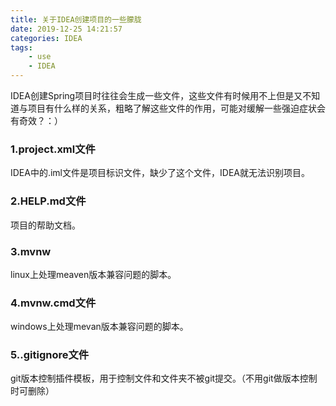 ```yaml
---
title: 关于IDEA创建项目的一些朦胧
date: 2019-12-25 14:21:57
categories: IDEA
tags: 
	- use
	- IDEA
---
```


IDEA创建Spring项目时往往会生成一些文件，这些文件有时候用不上但是又不知道与项目有什么样的关系，粗略了解这些文件的作用，可能对缓解一些强迫症状会有奇效？：）

<!-- more -->

### 1.project.xml文件

IDEA中的.iml文件是项目标识文件，缺少了这个文件，IDEA就无法识别项目。

### 2.HELP.md文件

项目的帮助文档。

### 3.mvnw

linux上处理meaven版本兼容问题的脚本。

### 4.mvnw.cmd文件

windows上处理mevan版本兼容问题的脚本。

### 5..gitignore文件

git版本控制插件模板，用于控制文件和文件夹不被git提交。（不用git做版本控制时可删除）